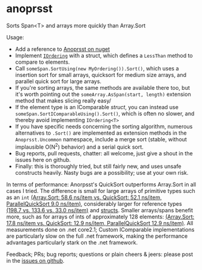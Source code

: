 # anoprsst
Sorts Span&lt;T> and arrays more quickly than Array.Sort

Usage:  

 - Add a reference to [Anoprsst on nuget](https://www.nuget.org/packages/Anoprsst/)
 - Implement [`IOrdering`](https://github.com/EamonNerbonne/anoprsst/blob/4c77b32169606074840a37024bd7fbd46ea62055/src/Anorpsst/OrderedAlgorithms.cs#L8)
with a struct, which defines a `LessThan` method to compare to elements.
 - Call `someSpan.SortUsing(new MyOrdering()).Sort()`, which uses a insertion sort for small arrays, quicksort for medium size arrays, and parallel quick sort for large arrays.
 - If you're sorting arrays, the same methods are available there too, but it's worth pointing out the `someArray.AsSpan(start, length)` extension method that makes
   slicing really easy/
 - If the element type is an IComparable *struct*, you can instead use `someSpan.SortIComparableUsing().Sort()`, which is often no slower, and thereby avoid implementing `IOrdering<T>`
 - If you have specific needs concerning the sorting algorithm, numerous alternatives to `.Sort()` are implemented as extension 
   methods in the `Anoprsst.Uncommon` namespace, include a merge sort (stable, without implausible O(N<sup>2</sup>) behavior) and a serial quick sort.
 - Bug reports, pull requests, chatter: all welcome, just give a shout in the issues here on github.
 - Finally: this is thoroughly tried, but still fairly new, and uses unsafe constructs heavily. Nasty bugs are a possibility; use at your own risk.
 
 
In terms of performance: Anorpsst's QuickSort outperforms Array.Sort in all cases I tried.  The difference is small for large arrays of primitive types such as an `int` [(Array.Sort: 58.6 ns/item vs. QuickSort: 52.1 ns/item, ParallelQuickSort 9.0 ns/item)](https://github.com/EamonNerbonne/anoprsst/blob/master/results.txt#L672), considerably larger for reference types [(198.7 vs. 133.6 vs. 33.0 ns/item)](https://github.com/EamonNerbonne/anoprsst/blob/master/results.txt#L600) and [structs](https://github.com/EamonNerbonne/anoprsst/blob/master/results.txt#L588).  Smaller arrays/spans benefit more, such as for arrays of ints of approximately 128 elements: [(Array.Sort: 17.8 ns/item vs. QuickSort: 12.9 ns/item, ParallelQuickSort 12.9 ns/item)](https://github.com/EamonNerbonne/anoprsst/blob/master/results.txt#L139).  All measurements done on .net core2.1; Custom IComparable implementations are particularly slow on the full .net framework, making the performance advantages particularly stark on the .net framework.

Feedback; PRs; bug reports; questions or plain cheers & jeers: please post in the [issues on github](https://github.com/EamonNerbonne/anoprsst/issues).
